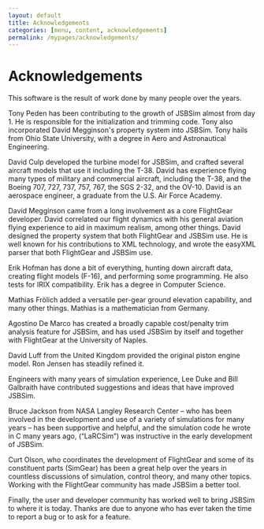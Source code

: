 ```yaml
---
layout: default
title: Acknowledgements
categories: [menu, content, acknowledgements]
permalink: /mypages/acknowledgements/
---
```


# Acknowledgements

This software is the result of work done by many people over the years.

Tony Peden has been contributing to the growth of JSBSim almost from day 1. He is responsible for the initialization and trimming code. Tony also incorporated David Megginson's property system into JSBSim. Tony hails from Ohio State University, with a degree in Aero and Astronautical Engineering.

David Culp developed the turbine model for JSBSim, and crafted several aircraft models that use it including the T-38. David has experience flying many types of military and commercial aircraft, including the T-38, and the Boeing 707, 727, 737, 757, 767, the SGS 2-32, and the OV-10. David is an aerospace engineer, a graduate from the U.S. Air Force Academy.

David Megginson came from a long involvement as a core FlightGear developer. David correlated our flight dynamics with his
general aviation flying experience to aid in maximum realism, among other things. David designed the property system that both FlightGear and JSBSim use. He is well known for his contributions to XML technology, and wrote the easyXML parser that both FlightGear and JSBSim use.

Erik Hofman has done a bit of everything, hunting down aircraft data, creating flight models (F-16), and performing some programming. He also tests for IRIX compatibility. Erik has a degree in Computer Science.

Mathias Frölich added a versatile per-gear ground elevation capability, and many other things. Mathias is a mathematician from Germany.

Agostino De Marco has created a broadly capable cost/penalty trim analysis feature for JSBSim, and has used
JSBSim by itself and together with FlightGear at the University of Naples.

David Luff from the United Kingdom provided the original piston engine model. Ron Jensen has steadily refined it.

Engineers with many years of simulation experience, Lee Duke and Bill Galbraith have contributed suggestions and ideas that have improved JSBSim.

Bruce Jackson from NASA Langley Research Center – who has been involved in the development and use of a variety of simulations for many years – has been supportive and helpful, and the simulation code he wrote in C many years ago, (“LaRCSim”) was instructive in the early development of JSBSim.

Curt Olson, who coordinates the development of FlightGear and some of its constituent parts (SimGear) has been a great help over the years in countless discussions of simulation, control theory, and many other topics. Working with the FlightGear community has made JSBSim a better tool.

Finally, the user and developer community has worked well to bring JSBSim to where it is today. Thanks are due to anyone who has ever taken the time to report a bug or to ask for a feature.
